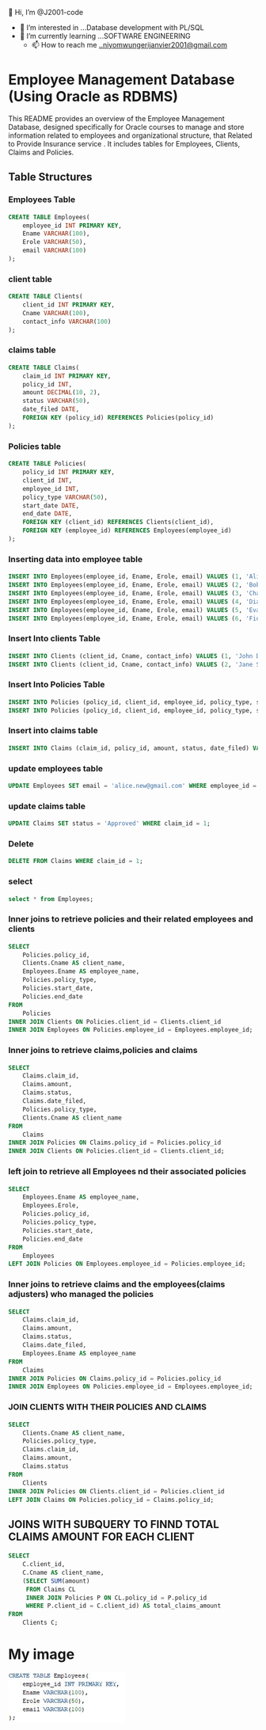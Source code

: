  👋 Hi, I’m @J2001-code
- 👀 I’m interested in ...Database development with PL/SQL
- 🌱 I’m currently learning ...SOFTWARE ENGINEERING
  - 📫 How to reach me ..niyomwungerijanvier2001@gmail.com



# Employee Management Database (Using Oracle as RDBMS)

This README provides an overview of the Employee Management Database, designed specifically for Oracle courses to manage and store information related to employees and organizational structure, that Related to Provide Insurance service . It includes tables for Employees, Clients, Claims and Policies.

## Table Structures

### Employees Table

```sql
CREATE TABLE Employees(
    employee_id INT PRIMARY KEY,
    Ename VARCHAR(100),
    Erole VARCHAR(50),
    email VARCHAR(100)
);
```
### client table
```sql
CREATE TABLE Clients(
    client_id INT PRIMARY KEY,
    Cname VARCHAR(100),
    contact_info VARCHAR(100)
);
```



### claims table

```sql
CREATE TABLE Claims(
    claim_id INT PRIMARY KEY,
    policy_id INT,
    amount DECIMAL(10, 2),
    status VARCHAR(50),
    date_filed DATE,
    FOREIGN KEY (policy_id) REFERENCES Policies(policy_id)
);
```
### Policies table

```sql
CREATE TABLE Policies(
    policy_id INT PRIMARY KEY,
    client_id INT,
    employee_id INT,
    policy_type VARCHAR(50),
    start_date DATE,
    end_date DATE,
    FOREIGN KEY (client_id) REFERENCES Clients(client_id),
    FOREIGN KEY (employee_id) REFERENCES Employees(employee_id)
);
```
### Inserting data into employee table
```sql
INSERT INTO Employees(employee_id, Ename, Erole, email) VALUES (1, 'Alice', 'Manager', 'alice@gmail.com');
INSERT INTO Employees(employee_id, Ename, Erole, email) VALUES (2, 'Bob', 'Sales Agent', 'bob@gmail.com');
INSERT INTO Employees(employee_id, Ename, Erole, email) VALUES (3, 'Charlie', 'Underwriter', 'charlie@gmail.com');
INSERT INTO Employees(employee_id, Ename, Erole, email) VALUES (4, 'Diana', 'Claims Adjuster', 'diana@gmail.com');
INSERT INTO Employees(employee_id, Ename, Erole, email) VALUES (5, 'Evan', 'Customer Service', 'evan@gmail.com');
INSERT INTO Employees(employee_id, Ename, Erole, email) VALUES (6, 'Fiona', 'Accountant', 'fiona@gmail.com');
```
### Insert Into clients Table
```sql
INSERT INTO Clients (client_id, Cname, contact_info) VALUES (1, 'John Doe', 'john.doe@example.com');
INSERT INTO Clients (client_id, Cname, contact_info) VALUES (2, 'Jane Smith', 'jane.smith@example.com');
```
### Insert Into Policies Table
```sql
INSERT INTO Policies (policy_id, client_id, employee_id, policy_type, start_date, end_date) VALUES (1, 1, 2, 'Health Insurance', '', '');
INSERT INTO Policies (policy_id, client_id, employee_id, policy_type, start_date, end_date) VALUES (2, 2, 2, 'Car Insurance', '', '');

```
### Insert into claims table
```sql
INSERT INTO Claims (claim_id, policy_id, amount, status, date_filed) VALUES (1, 1, 500.00, 'Pending', '');

```
### update employees table
```sql
UPDATE Employees SET email = 'alice.new@gmail.com' WHERE employee_id = 1;
```
### update claims table
```sql
UPDATE Claims SET status = 'Approved' WHERE claim_id = 1;
```
### Delete
```sql
DELETE FROM Claims WHERE claim_id = 1;
```
### select
```sql
select * from Employees;
```
### Inner joins to retrieve policies and their related employees and clients
```sql
SELECT 
    Policies.policy_id, 
    Clients.Cname AS client_name, 
    Employees.Ename AS employee_name, 
    Policies.policy_type, 
    Policies.start_date, 
    Policies.end_date
FROM 
    Policies
INNER JOIN Clients ON Policies.client_id = Clients.client_id
INNER JOIN Employees ON Policies.employee_id = Employees.employee_id;
```
### Inner joins to retrieve claims,policies and claims
```sql
SELECT 
    Claims.claim_id, 
    Claims.amount, 
    Claims.status, 
    Claims.date_filed, 
    Policies.policy_type, 
    Clients.Cname AS client_name
FROM 
    Claims
INNER JOIN Policies ON Claims.policy_id = Policies.policy_id
INNER JOIN Clients ON Policies.client_id = Clients.client_id;
```
### left join to retrieve all Employees nd their associated policies
```sql
SELECT 
    Employees.Ename AS employee_name, 
    Employees.Erole, 
    Policies.policy_id, 
    Policies.policy_type, 
    Policies.start_date, 
    Policies.end_date
FROM 
    Employees
LEFT JOIN Policies ON Employees.employee_id = Policies.employee_id;
```

### Inner joins to retrieve claims and the employees(claims adjusters) who managed the policies
```sql
SELECT 
    Claims.claim_id, 
    Claims.amount, 
    Claims.status, 
    Claims.date_filed, 
    Employees.Ename AS employee_name
FROM 
    Claims
INNER JOIN Policies ON Claims.policy_id = Policies.policy_id
INNER JOIN Employees ON Policies.employee_id = Employees.employee_id;
```
### JOIN CLIENTS WITH THEIR POLICIES AND CLAIMS
```SQL
SELECT 
    Clients.Cname AS client_name, 
    Policies.policy_type, 
    Claims.claim_id, 
    Claims.amount, 
    Claims.status
FROM 
    Clients
INNER JOIN Policies ON Clients.client_id = Policies.client_id
LEFT JOIN Claims ON Policies.policy_id = Claims.policy_id;
```
## JOINS WITH SUBQUERY TO FINND TOTAL CLAIMS AMOUNT FOR EACH CLIENT
```sql
SELECT 
    C.client_id, 
    C.Cname AS client_name, 
    (SELECT SUM(amount) 
     FROM Claims CL 
     INNER JOIN Policies P ON CL.policy_id = P.policy_id
     WHERE P.client_id = C.client_id) AS total_claims_amount
FROM 
    Clients C;
```






# My image

![Alt text](https://github.com/J2001-code/J2001-code/blob/main/employees%20table.JPG)

